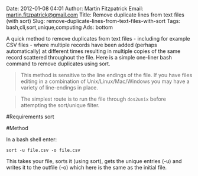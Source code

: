 Date: 2012-01-08 04:01
Author: Martin Fitzpatrick
Email: martin.fitzpatrick@gmail.com
Title: Remove duplicate lines from text files (with sort)
Slug: remove-duplicate-lines-from-text-files-with-sort
Tags: bash,cli,sort,unique,computing
Ads: bottom

A quick method to remove duplicates from text files - including for example CSV files - 
where multiple records have been added (perhaps automatically) at different times resulting 
in multiple copies of the same record scattered throughout the file. Here is a simple 
one-liner bash command to remove duplicates using sort.

<!-- PELICAN_END_SUMMARY -->

>This method is sensitive to the line endings of the file. If you have files editing in a combination of Unix/Linux/Mac/Windows you may have a variety of line-endings in place. 

>

>The simplest route is to run the file through `dos2unix` before attempting the sort/unique filter.


#Requirements
sort

#Method

In a bash shell enter:



    sort -u file.csv -o file.csv



This takes your file, sorts it (using sort), gets the unique entries (-u) and writes it to the outfile (-o) which here is the same as the initial file.







